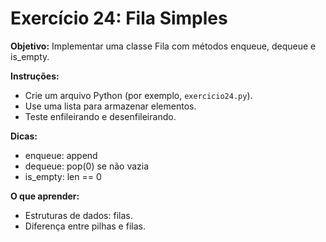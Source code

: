 # Exercício 24: Fila Simples

**Objetivo:** Implementar uma classe Fila com métodos enqueue, dequeue e is_empty.

**Instruções:**
- Crie um arquivo Python (por exemplo, `exercicio24.py`).
- Use uma lista para armazenar elementos.
- Teste enfileirando e desenfileirando.

**Dicas:**
- enqueue: append
- dequeue: pop(0) se não vazia
- is_empty: len == 0

**O que aprender:**
- Estruturas de dados: filas.
- Diferença entre pilhas e filas.
